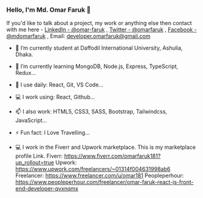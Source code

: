 ### Hello, I'm Md. Omar Faruk 👋

If you'd like to talk about a project, my work or anything else then contact with me here -
[LinkedIn - @omar-faruk](https://www.linkedin.com/in/omar-faruk-a16077190/) ,
[Twitter - @omarfaruk](https://twitter.com/omarfaruk_181) , 
[Facebook - @mdomarfaruk](https://www.facebook.com/profile.php?id=100018059885354) ,
Email: developer.omarfaruk@gmail.com


- 🔭 I’m currently student at Daffodil International University, Ashulia, Dhaka.
- 🌱 I’m currently learning MongoDB, Node.js, Express, TypeScript, Redux...
- 👯 I use daily: React, Git, VS Code...
- 💻 I work using: React, Github...
- 📫 I also work: HTML5, CSS3, SASS, Bootstrap, Tailwindcss, JavaScript...
- ⚡ Fun fact: I Love Travelling...


- 💻 I work in the Fiverr and Upwork marketplace.
     This is my marketplace profile Link.
     Fiverr: https://www.fiverr.com/omarfaruk181?up_rollout=true
     Upwork: https://www.upwork.com/freelancers/~01314f004631998ab6
     Freelancer: https://www.freelancer.com/u/omar181
     Peopleperhour: https://www.peopleperhour.com/freelancer/omar-faruk-react-js-front-end-developer-qvxnqmx

